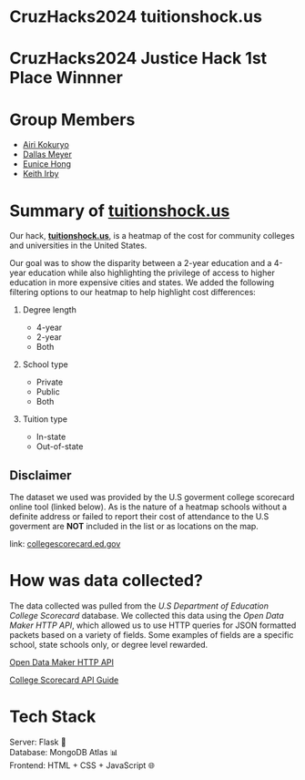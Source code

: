 # CruzHacks2024 **tuitionshock.us**
# CruzHacks2024 Justice Hack 1st Place Winnner

# Group Members

* [Airi Kokuryo](https://github.com/poe125)
* [Dallas Meyer](https://github.com/dallasmeyer)
* [Eunice Hong](https://github.com/eunbeen-hong)
* [Keith Irby](https://github.com/keithirby)
 

# Summary of **[tuitionshock.us](http://tuitionshock.us)**

Our hack, **[tuitionshock.us](http://tuitionshock.us)**, is a heatmap of the cost for community colleges and universities in the United States. 


Our goal was to show the disparity between a 2-year education and a 4-year education while also highlighting the privilege of access to higher education in more expensive cities and states. We added the following filtering options to our heatmap to help highlight cost differences:

1. Degree length

    - 4-year
    - 2-year
    - Both

2. School type

    - Private
    - Public
    - Both

3. Tuition type
    - In-state
    - Out-of-state


## Disclaimer

The dataset we used was provided by the U.S goverment college scorecard online tool (linked below). As is the nature of a heatmap schools without a definite address or failed to report their cost of attendance to the U.S goverment are **NOT** included in the list or as locations on the map.

link: [collegescorecard.ed.gov](collegescorecard.ed.gov)

# How was data collected?

The data collected was pulled from the _U.S Department of Education College Scorecard_ database. We collected this data using the _Open Data Maker HTTP API_, which allowed us to use HTTP queries for JSON formatted packets based on a variety of fields. Some examples of fields are a specific school, state schools only, or degree level rewarded.

[Open Data Maker HTTP API](https://github.com/RTICWDT/open-data-maker/blob/master/API.md)

[College Scorecard API Guide](https://collegescorecard.ed.gov/data/documentation/)

# Tech Stack

Server: Flask 🚀\
Database: MongoDB Atlas 📊\
Frontend: HTML + CSS + JavaScript 🌐



